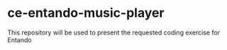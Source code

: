 # ce-entando-music-player
This repository will be used to present the requested coding exercise for Entando
